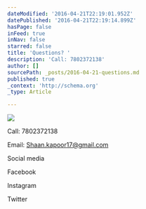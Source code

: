 ```yaml
---
dateModified: '2016-04-21T22:19:01.952Z'
datePublished: '2016-04-21T22:19:14.899Z'
hasPage: false
inFeed: true
inNav: false
starred: false
title: 'Questions? '
description: 'Call: 7802372138'
author: []
sourcePath: _posts/2016-04-21-questions.md
published: true
_context: 'http://schema.org'
_type: Article

---
```

![](https://s3-us-west-2.amazonaws.com/the-grid-img/p/f9535777bef25c4a3343b342b667f90da0ec766f.jpg)

Call: 7802372138

Email: Shaan.kapoor17@gmail.com

Social media

Facebook

Instagram

Twitter